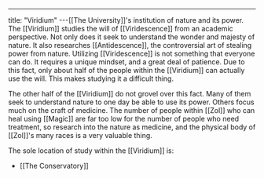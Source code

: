 ---
title: "Viridium"
---[[The University]]'s institution of nature and its power. The [[Viridium]] studies the will of [[Viridescence]] from an academic perspective. Not only does it seek to understand the wonder and majesty of nature. It also researches [[Antidescence]], the controversial art of stealing power from nature. Utilizing [[Viridescence]] is not something that everyone can do. It requires a unique mindset, and a great deal of patience. Due to this fact, only about half of the people within the [[Viridium]] can actually use the will. This makes studying it a difficult thing.

The other half of the [[Viridium]] do not grovel over this fact. Many of them seek to understand nature to one day be able to use its power. Others focus much on the craft of medicine. The number of people within [[Zol]] who can heal using [[Magic]] are far too low for the number of people who need treatment, so research into the nature as medicine, and the physical body of [[Zol]]'s many races is a very valuable thing.

The sole location of study within the [[Viridium]] is:
- [[The Conservatory]]